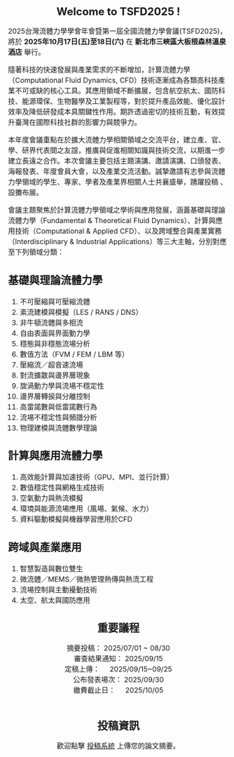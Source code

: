 <br /><!--p>因置中無markdown語法，故插入html語法替代<-->
<center><font size = '5'><strong>Welcome to TSFD2025 !</strong></font></center>
<br />
<font size = '3'>
2025台灣流體力學學會年會暨第一屆全國流體力學會議(TSFD2025)，將於 <b>2025年10月17日(五)至18日(六)</b> 在 <b>新北市三峽區大板根森林溫泉酒店</b> 舉行。  

隨著科技的快速發展與產業需求的不斷增加，計算流體力學（Computational Fluid Dynamics, CFD）技術逐漸成為各類高科技產業不可或缺的核心工具。其應用領域不斷擴展，包含航空航太、國防科技、能源環保、生物醫學及工業製程等，對於提升產品效能、優化設計效率及降低研發成本具關鍵性作用。期許透過密切的技術互動，有效提升臺灣在國際科技社群的影響力與競爭力。

本年度會議重點在於擴大流體力學相關領域之交流平台，建立產、官、學、研界代表間之友誼，推廣與促進相關知識與技術交流，以期進一步建立長遠之合作。本次會議主要包括主題演講、邀請演講、口頭發表、海報發表、年度會員大會，以及產業交流活動。誠摯邀請有志參與流體力學領域的學生、專家、學者及產業界相關人士共襄​​盛舉，踴躍投稿 、設攤布展。

會議主題聚焦於計算流體力學領域之學術與應用發展，涵蓋基礎與理論流體力學（Fundamental & Theoretical Fluid Dynamics）、計算與應用技術（Computational & Applied CFD）、以及跨域整合與產業實務（Interdisciplinary & Industrial Applications）等三大主軸，分別對應至下列領域分類：

## 基礎與理論流體力學

1.	不可壓縮與可壓縮流體
2.	紊流建模與模擬（LES / RANS / DNS）
3.	非牛頓流體與多相流
4.	自由表面與界面動力學
5.	穩態與非穩態流場分析
6.	數值方法（FVM / FEM / LBM 等）
7.	壓縮流／超音速流場
8.	對流擴散與邊界層現象
9.	旋渦動力學與流場不穩定性
10.	邊界層轉捩與分離控制
11.	高雷諾數與低雷諾數行為
12.	流場不穩定性與頻譜分析
13.	物理建模與流體數學理論

## 計算與應用流體力學

1.	高效能計算與加速技術（GPU、MPI、並行計算）
2.	數值穩定性與網格生成技術
3.	空氣動力與熱流模擬
4.	環境與能源流場應用（風場、氣候、水力）
5.	資料驅動模擬與機器學習應用於CFD

## 跨域與產業應用

1.	智慧製造與數位雙生
2.	微流體／MEMS／微熱管理熱傳與熱流工程
3.	流場控制與主動擾動技術
4.	太空、航太與國防應用

</font>

<br />
<div id ="agenda" ><center><font size = '5'><strong>重要議程</strong></font></center></div>
<br />
<center><font size = '3'>摘要投稿： 2025/07/01 ~ 08/30</font></center> 
<center><font size = '3'>審查結果通知： 2025/09/15</font></center> 
<center><font size = '3'>定稿上傳：&nbsp;&nbsp;&nbsp;&nbsp;&nbsp;2025/09/15~09/25</font></center>
<center><font size = '3'>公布發表場次： 2025/09/30</font></center> 
<center><font size = '3'>繳費截止日：&nbsp;&nbsp;&nbsp;&nbsp;&nbsp;2025/10/05</font></center> 
<br />
<br />
<br />
<center><font size = '5'><strong>投稿資訊</strong></font></center>
<br />

<center><font size = '3'>歡迎點擊 <a href="submisson.html">投稿系統</a> 上傳您的論文摘要。</font></center>

